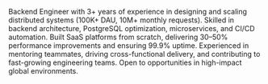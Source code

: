 Backend Engineer with 3+ years of experience in designing and scaling distributed systems (100K+ DAU, 10M+ monthly requests). Skilled in backend architecture, PostgreSQL optimization, microservices, and CI/CD automation. Built SaaS platforms from scratch, delivering 30–50% performance improvements and ensuring 99.9% uptime. Experienced in mentoring teammates, driving cross-functional delivery, and contributing to fast-growing engineering teams. Open to opportunities in high-impact global environments.
